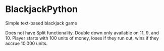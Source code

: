 # BlackjackPython
Simple text-based blackjack game

Does not have Split functionality. Double down only available on 11, 9, and 10. Player starts with 100 units of money, loses if they run out, wins if they accrue 10,000 units.